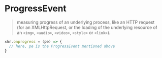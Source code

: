 # ProgressEvent

> measuring progress of an underlying process, like an HTTP request (for an XMLHttpRequest, or the loading of the underlying resource of an `<img>`, `<audio>`, `<video>`, `<style>` or `<link>`).

```javascript
xhr.onprogress = (pe) => {
  // here, pe is the ProgressEvent mentioned above
}
```